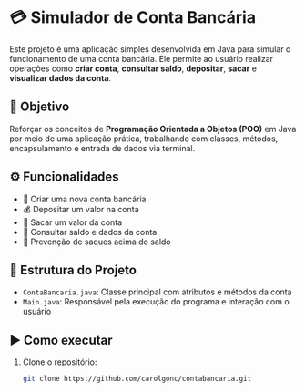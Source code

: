# 💳 Simulador de Conta Bancária

Este projeto é uma aplicação simples desenvolvida em Java para simular o funcionamento de uma conta bancária. Ele permite ao usuário realizar operações como **criar conta**, **consultar saldo**, **depositar**, **sacar** e **visualizar dados da conta**.

## 🧠 Objetivo

Reforçar os conceitos de **Programação Orientada a Objetos (POO)** em Java por meio de uma aplicação prática, trabalhando com classes, métodos, encapsulamento e entrada de dados via terminal.

## ⚙️ Funcionalidades

- 📌 Criar uma nova conta bancária  
- 💰 Depositar um valor na conta  
- 🏧 Sacar um valor da conta  
- 📄 Consultar saldo e dados da conta  
- 🚫 Prevenção de saques acima do saldo

## 📂 Estrutura do Projeto

- `ContaBancaria.java`: Classe principal com atributos e métodos da conta
- `Main.java`: Responsável pela execução do programa e interação com o usuário

## ▶️ Como executar

1. Clone o repositório:
   ```bash
   git clone https://github.com/carolgonc/contabancaria.git
